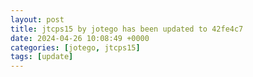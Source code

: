 ```yaml
---
layout: post
title: jtcps15 by jotego has been updated to 42fe4c7
date: 2024-04-26 10:08:49 +0000
categories: [jotego, jtcps15]
tags: [update]
---
```


